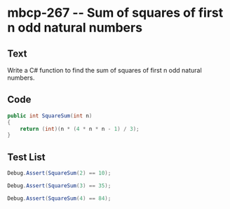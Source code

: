 # mbcp-267 -- Sum of squares of first n odd natural numbers

## Text

Write a C# function to find the sum of squares of first n odd natural numbers.

## Code

```csharp
public int SquareSum(int n)  
{  
    return (int)(n * (4 * n * n - 1) / 3);  
}
```

## Test List

```csharp
Debug.Assert(SquareSum(2) == 10);
```

```csharp
Debug.Assert(SquareSum(3) == 35);
```

```csharp
Debug.Assert(SquareSum(4) == 84);
```

